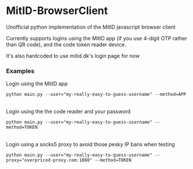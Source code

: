 # MitID-BrowserClient
Unofficial python implementation of the MitID javascript browser client

Currently supports logins using the MitID app (if you use 4-digit OTP rather than QR code), and the code token reader device.

It's also hardcoded to use mitid.dk's login page for now

### Examples
Login using the MitID app
```
python main.py --user="my-really-easy-to-guess-username" --method=APP
```
\
Login using the the code reader and your password
```
python main.py --user="my-really-easy-to-guess-username" --method=TOKEN
```
\
Login using a socks5 proxy to avoid those pesky IP bans when testing
```
python main.py --user="my-really-easy-to-guess-username" --proxy="overpriced-proxy.com:1080" --method=TOKEN
```
